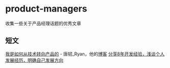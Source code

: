# product-managers
收集一些关于产品经理话题的优秀文章

## 短文

[我是如何从技术转向产品的][1] - 唐韧_Ryan，他的[博客][2]
[分享8年开发经验，浅谈个人发展经历，明确自己发展方向][3]


  [1]: http://www.woshipm.com/pmd/224062.html
  [2]: http://ryantang.me/blog/2015/10/25/pm-road/
  [3]: http://kb.cnblogs.com/page/104736/
